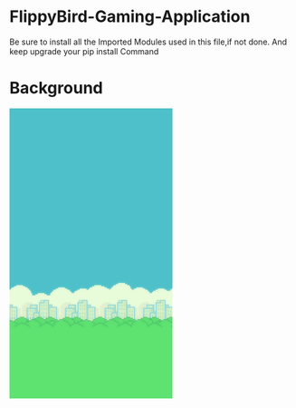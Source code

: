 # FlippyBird-Gaming-Application
Be sure to install all the Imported Modules used in this file,if not done.
And keep upgrade your pip install Command
# Background
![alt text](https://github.com/manas-palai123/FlippyBird-Gaming-Application/blob/main/gallery/sprites/background.png?raw=true)
